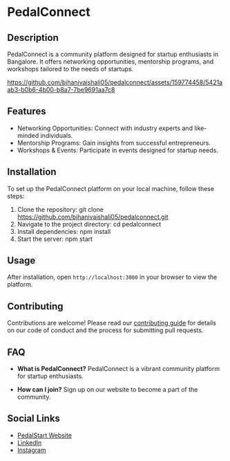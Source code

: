 # PedalConnect

## Description
PedalConnect is a community platform designed for startup enthusiasts in Bangalore. It offers networking opportunities, mentorship programs, and workshops tailored to the needs of startups.

https://github.com/bihanivaishali05/pedalconnect/assets/159774458/5421aab3-b0b6-4b00-b8a7-7be9691aa7c8



## Features
- Networking Opportunities: Connect with industry experts and like-minded individuals.
- Mentorship Programs: Gain insights from successful entrepreneurs.
- Workshops & Events: Participate in events designed for startup needs.

## Installation
To set up the PedalConnect platform on your local machine, follow these steps:
1. Clone the repository:
git clone https://github.com/bihanivaishali05/pedalconnect.git
2. Navigate to the project directory:
cd pedalconnect
3. Install dependencies:
npm install
4. Start the server:
npm start

## Usage
After installation, open `http://localhost:3000` in your browser to view the platform.

## Contributing
Contributions are welcome! Please read our [contributing guide](https://www.nobledesktop.com/learn/git/create-a-readme-file) for details on our code of conduct and the process for submitting pull requests.

## FAQ
- **What is PedalConnect?**
PedalConnect is a vibrant community platform for startup enthusiasts.

- **How can I join?**
Sign up on our website to become a part of the community.

## Social Links
- [PedalStart Website](https://www.freecodecamp.org/news/how-to-write-a-good-readme-file/)
- [LinkedIn](https://docs.github.com/en/get-started/writing-on-github/getting-started-with-writing-and-formatting-on-github/basic-writing-and-formatting-syntax)
- [Instagram](https://yushi95.medium.com/how-to-create-a-beautiful-readme-for-your-github-profile-36957caa711c)



